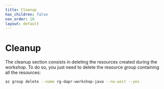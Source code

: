 ```yaml
---
title: Cleanup
has_children: false
nav_order: 10
layout: default
---
```


# Cleanup

The cleanup section consists in deleting the resources created during the workshop. To do so, you just need to delete the resource group containing all the resources:

```bash
az group delete --name rg-dapr-workshop-java --no-wait --yes
```